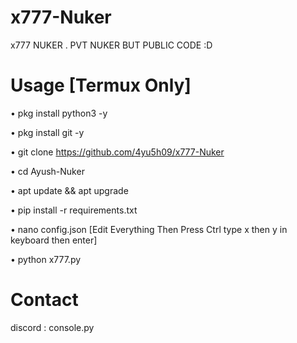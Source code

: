 # x777-Nuker
x777 NUKER . PVT NUKER BUT PUBLIC CODE :D

# Usage [Termux Only]
• pkg install python3 -y 

• pkg install git -y

• git clone https://github.com/4yu5h09/x777-Nuker

• cd Ayush-Nuker

• apt update && apt upgrade

• pip install -r requirements.txt

• nano config.json [Edit Everything Then Press Ctrl type x then y in keyboard then enter]

• python x777.py

# Contact 
discord : console.py
